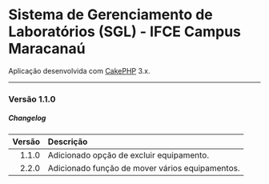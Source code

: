 # Sistema de Gerenciamento de Laboratórios (SGL) - IFCE Campus Maracanaú

Aplicação desenvolvida com [CakePHP](http://cakephp.org) 3.x.

---------------------------------
### Versão 1.1.0

##### <i class="icon-file"></i> Changelog

 Versão  | Descrição 
--------:|:------------------------------------------
  1.1.0  | Adicionado opção de excluir equipamento.
  2.2.0  | Adicionado função de mover vários equipamentos.
